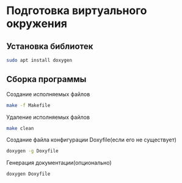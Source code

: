 # Подготовка виртуального окружения

## Установка библиотек

```bash
sudo apt install doxygen
```

## Сборка программы

Создание исполняемых файлов

```bash
make -f Makefile
```

Удаление исполняемых файлов

```bash
make clean
```

Создание файла конфигурации Doxyfile(если его не существует)

```bash
doxygen -g Doxyfile
```

Генерация документации(опционально)

```bash
doxygen Doxyfile
```
